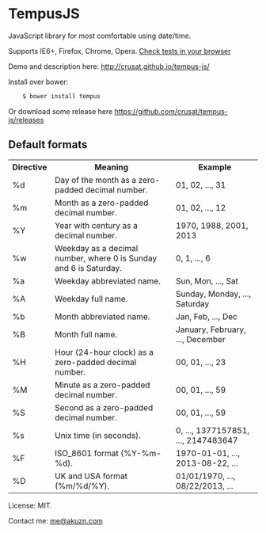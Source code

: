 TempusJS
========

JavaScript library for most comfortable using date/time.

Supports IE6+, Firefox, Chrome, Opera. [Check tests in your browser](http://crusat.github.io/tempus-js/tests.html)

Demo and description here: http://crusat.github.io/tempus-js/

Install over bower:

```bash
    $ bower install tempus
```
Or download some release here https://github.com/crusat/tempus-js/releases

Default formats
---------------

<table>
    <tr>
        <th>Directive</th>
        <th>Meaning</th>
        <th>Example</th>
    </tr>
    <tr>
        <td>%d</td>
        <td>Day of the month as a zero-padded decimal number.</td>
        <td>01, 02, ..., 31</td>
    </tr>
    <tr>
        <td>%m</td>
        <td>Month as a zero-padded decimal number.</td>
        <td>01, 02, ..., 12</td>
    </tr>
    <tr>
        <td>%Y</td>
        <td>Year with century as a decimal number.</td>
        <td>1970, 1988, 2001, 2013</td>
    </tr>
    <tr>
        <td>%w</td>
        <td>Weekday as a decimal number, where 0 is Sunday and 6 is Saturday.</td>
        <td>0, 1, ..., 6</td>
    </tr>
    <tr>
        <td>%a</td>
        <td>Weekday abbreviated name.</td>
        <td>Sun, Mon, ..., Sat</td>
    </tr>
    <tr>
        <td>%A</td>
        <td>Weekday full name.</td>
        <td>Sunday, Monday, ..., Saturday</td>
    </tr>
    <tr>
        <td>%b</td>
        <td>Month abbreviated name.</td>
        <td>Jan, Feb, ..., Dec</td>
    </tr>
    <tr>
        <td>%B</td>
        <td>Month full name.</td>
        <td>January, February, ..., December</td>
    </tr>
    <tr>
        <td>%H</td>
        <td>Hour (24-hour clock) as a zero-padded decimal number.</td>
        <td>00, 01, ..., 23</td>
    </tr>
    <tr>
        <td>%M</td>
        <td>Minute as a zero-padded decimal number.</td>
        <td>00, 01, ..., 59</td>
    </tr>
    <tr>
        <td>%S</td>
        <td>Second as a zero-padded decimal number.</td>
        <td>00, 01, ..., 59</td>
    </tr>
    <tr>
        <td>%s</td>
        <td>Unix time (in seconds).</td>
        <td>0, ..., 1377157851, ..., 2147483647</td>
    </tr>
    <tr>
        <td>%F</td>
        <td>ISO_8601 format (%Y-%m-%d).</td>
        <td>1970-01-01, ..., 2013-08-22, ...</td>
    </tr>
    <tr>
        <td>%D</td>
        <td>UK and USA format (%m/%d/%Y).</td>
        <td>01/01/1970, ..., 08/22/2013, ...</td>
    </tr>
</table>

License: MIT.

Contact me: me@akuzn.com